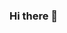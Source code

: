 ### Hi there 👋

<!--
**Adekomi-Abdulhaleem/Adekomi-Abdulhaleem** is a ✨ _special_ ✨ repository because its `README.md` (this file) appears on your GitHub profile.

Here are some ideas to get you started:

- 🔭 I’m currently working on ... adekomiabdulhaleem.gitub.io/VanguardProperties
- 🌱 I’m currently learning ... React and Node.js
- 👯 I’m looking to collaborate on ... Backend devlopment with node.js and react
- 🤔 I’m looking for help with ... someone to a project i am working on the design, https://www.figma.com/file/ibFJqEySfsMgLWpLVX2kFP/Untitled - my start-up
- 💬 Ask me about ... Anything front-end, i am not an expert but we will surely get answer
- 📫 How to reach me: ... adekomiabdulhaleem@gmail.com, +2348163667372, twitter: @theCheapestDev
- 😄 Pronouns: ...
- ⚡ Fun fact: ...
-->
